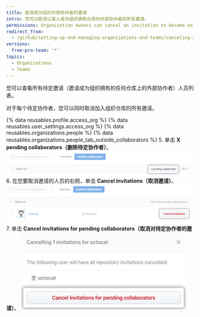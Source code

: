```yaml
---
title: 取消成为组织外部协作者的邀请
intro: 您可以取消让某人成为组织拥有仓库的外部协作者的所有邀请。
permissions: Organization owners can cancel an invitation to become an outside collaborator in the organization.
redirect_from:
  - /github/setting-up-and-managing-organizations-and-teams/canceling-an-invitation-to-become-an-outside-collaborator-in-your-organization
versions:
  free-pro-team: '*'
topics:
  - Organizations
  - Teams
---
```


您可以查看所有待定邀请（邀请成为组织拥有的任何仓库上的外部协作者）人员列表。

对于每个待定协作者，您可以同时取消加入组织仓库的所有邀请。

{% data reusables.profile.access_org %}
{% data reusables.user_settings.access_org %}
{% data reusables.organizations.people %}
{% data reusables.organizations.people_tab_outside_collaborators %}
5. 单击 **X pending collaborators（删除待定协作者）**。 !["待定协作者" 按钮](/assets/images/help/organizations/pending-collaborator-list.png)
6. 在您要取消邀请的人员的右侧，单击 **Cancel invitations（取消邀请）**。 !["取消邀请" 按钮](/assets/images/help/organizations/cancel-pending-collaborators.png)
7. 单击 **Cancel invitations for pending collaborators（取消对待定协作者的邀请）**。 ![确认取消按钮](/assets/images/help/organizations/confirm-cancelation-of-pending-collaborators.png)
